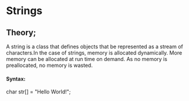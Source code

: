 # Strings
## Theory;
A string is a class that defines objects that be represented as a stream of characters.In the case of strings, memory is allocated dynamically. More memory can be allocated at run time on demand. As no memory is preallocated, no memory is wasted.
#### Syntax:
char str[] = "Hello World!";
